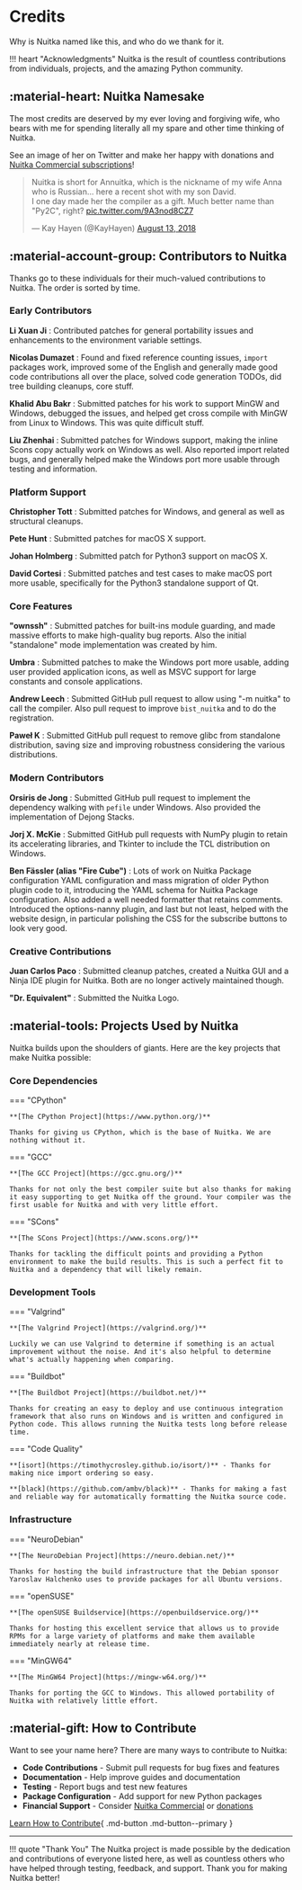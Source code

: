# Credits

Why is Nuitka named like this, and who do we thank for it.

!!! heart "Acknowledgments"
    Nuitka is the result of countless contributions from individuals, projects, and the amazing Python community.

## :material-heart: Nuitka Namesake

The most credits are deserved by my ever loving and forgiving wife, who bears with me for spending literally all my spare and other time thinking of Nuitka.

See an image of her on Twitter and make her happy with donations and [Nuitka Commercial subscriptions](commercial.md)!

<blockquote class="twitter-tweet">
<p lang="en" dir="ltr">Nuitka is short for Annuitka, which is the nickname of my wife Anna who is Russian... here a recent shot with my son David.<br>I one day made her the compiler as a gift. Much better name than &quot;Py2C&quot;, right? <a href="https://t.co/9A3nod8CZ7">pic.twitter.com/9A3nod8CZ7</a></p>
&mdash; Kay Hayen (@KayHayen) <a href="https://twitter.com/KayHayen/status/1028940741047930880?ref_src=twsrc%5Etfw">August 13, 2018</a>
</blockquote>
<script async src="https://platform.twitter.com/widgets.js" charset="utf-8"></script>

## :material-account-group: Contributors to Nuitka

Thanks go to these individuals for their much-valued contributions to Nuitka. The order is sorted by time.

### Early Contributors

**Li Xuan Ji**
: Contributed patches for general portability issues and enhancements to the environment variable settings.

**Nicolas Dumazet**
: Found and fixed reference counting issues, `import` packages work, improved some of the English and generally made good code contributions all over the place, solved code generation TODOs, did tree building cleanups, core stuff.

**Khalid Abu Bakr**
: Submitted patches for his work to support MinGW and Windows, debugged the issues, and helped get cross compile with MinGW from Linux to Windows. This was quite difficult stuff.

**Liu Zhenhai**
: Submitted patches for Windows support, making the inline Scons copy actually work on Windows as well. Also reported import related bugs, and generally helped make the Windows port more usable through testing and information.

### Platform Support

**Christopher Tott**
: Submitted patches for Windows, and general as well as structural cleanups.

**Pete Hunt**
: Submitted patches for macOS X support.

**Johan Holmberg**
: Submitted patch for Python3 support on macOS X.

**David Cortesi**
: Submitted patches and test cases to make macOS port more usable, specifically for the Python3 standalone support of Qt.

### Core Features

**"ownssh"**
: Submitted patches for built-ins module guarding, and made massive efforts to make high-quality bug reports. Also the initial "standalone" mode implementation was created by him.

**Umbra**
: Submitted patches to make the Windows port more usable, adding user provided application icons, as well as MSVC support for large constants and console applications.

**Andrew Leech**
: Submitted GitHub pull request to allow using "-m nuitka" to call the compiler. Also pull request to improve `bist_nuitka` and to do the registration.

**Paweł K**
: Submitted GitHub pull request to remove glibc from standalone distribution, saving size and improving robustness considering the various distributions.

### Modern Contributors

**Orsiris de Jong**
: Submitted GitHub pull request to implement the dependency walking with `pefile` under Windows. Also provided the implementation of Dejong Stacks.

**Jorj X. McKie**
: Submitted GitHub pull requests with NumPy plugin to retain its accelerating libraries, and Tkinter to include the TCL distribution on Windows.

**Ben Fässler (alias "Fire Cube")**
: Lots of work on Nuitka Package configuration YAML configuration and mass migration of older Python plugin code to it, introducing the YAML schema for Nuitka Package configuration. Also added a well needed formatter that retains comments. Introduced the options-nanny plugin, and last but not least, helped with the website design, in particular polishing the CSS for the subscribe buttons to look very good.

### Creative Contributions

**Juan Carlos Paco**
: Submitted cleanup patches, created a Nuitka GUI and a Ninja IDE plugin for Nuitka. Both are no longer actively maintained though.

**"Dr. Equivalent"**
: Submitted the Nuitka Logo.

## :material-tools: Projects Used by Nuitka

Nuitka builds upon the shoulders of giants. Here are the key projects that make Nuitka possible:

### Core Dependencies

=== "CPython"

    **[The CPython Project](https://www.python.org/)**
    
    Thanks for giving us CPython, which is the base of Nuitka. We are nothing without it.

=== "GCC"

    **[The GCC Project](https://gcc.gnu.org/)**
    
    Thanks for not only the best compiler suite but also thanks for making it easy supporting to get Nuitka off the ground. Your compiler was the first usable for Nuitka and with very little effort.

=== "SCons"

    **[The SCons Project](https://www.scons.org/)**
    
    Thanks for tackling the difficult points and providing a Python environment to make the build results. This is such a perfect fit to Nuitka and a dependency that will likely remain.

### Development Tools

=== "Valgrind"

    **[The Valgrind Project](https://valgrind.org/)**
    
    Luckily we can use Valgrind to determine if something is an actual improvement without the noise. And it's also helpful to determine what's actually happening when comparing.

=== "Buildbot"

    **[The Buildbot Project](https://buildbot.net/)**
    
    Thanks for creating an easy to deploy and use continuous integration framework that also runs on Windows and is written and configured in Python code. This allows running the Nuitka tests long before release time.

=== "Code Quality"

    **[isort](https://timothycrosley.github.io/isort/)** - Thanks for making nice import ordering so easy.
    
    **[black](https://github.com/ambv/black)** - Thanks for making a fast and reliable way for automatically formatting the Nuitka source code.

### Infrastructure

=== "NeuroDebian"

    **[The NeuroDebian Project](https://neuro.debian.net/)**
    
    Thanks for hosting the build infrastructure that the Debian sponsor Yaroslav Halchenko uses to provide packages for all Ubuntu versions.

=== "openSUSE"

    **[The openSUSE Buildservice](https://openbuildservice.org/)**
    
    Thanks for hosting this excellent service that allows us to provide RPMs for a large variety of platforms and make them available immediately nearly at release time.

=== "MinGW64"

    **[The MinGW64 Project](https://mingw-w64.org/)**
    
    Thanks for porting the GCC to Windows. This allowed portability of Nuitka with relatively little effort.

## :material-gift: How to Contribute

Want to see your name here? There are many ways to contribute to Nuitka:

- **Code Contributions** - Submit pull requests for bug fixes and features
- **Documentation** - Help improve guides and documentation
- **Testing** - Report bugs and test new features
- **Package Configuration** - Add support for new Python packages
- **Financial Support** - Consider [Nuitka Commercial](commercial.md) or [donations](contribute.md)

[Learn How to Contribute](contribute.md){ .md-button .md-button--primary }

---

!!! quote "Thank You"
    The Nuitka project is made possible by the dedication and contributions of everyone listed here, as well as countless others who have helped through testing, feedback, and support. Thank you for making Nuitka better!
